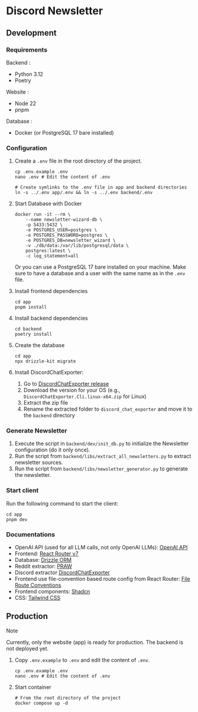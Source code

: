 # Discord Newsletter

## Development

### Requirements

Backend :
- Python 3.12
- Poetry

Website :
- Node 22
- pnpm

Database :
- Docker (or PostgreSQL 17 bare installed)

### Configuration

1. Create a `.env` file in the root directory of the project.
    ```shell
    cp .env.example .env
    nano .env # Edit the content of .env
    
    # Create symlinks to the .env file in app and backend directories
    ln -s ../.env app/.env && ln -s ../.env backend/.env
    ```
2. Start Database with Docker
    ```
    docker run -it --rm \
        --name newsletter-wizard-db \
        -p 5433:5432 \
        -e POSTGRES_USER=postgres \
        -e POSTGRES_PASSWORD=postgres \
        -e POSTGRES_DB=newsletter_wizard \
        -v ./db/data:/var/lib/postgresql/data \
        postgres:latest \
        -c log_statement=all
    ```
   Or you can use a PostgreSQL 17 bare installed on your machine.
   Make sure to have a database and a user with the same name as in the `.env` file.

3. Install frontend dependencies
    ```shell
    cd app
    pnpm install
    ```
4. Install backend dependencies
    ```shell
    cd backend
    poetry install
    ```
5. Create the database
    ```shell
    cd app
    npx drizzle-kit migrate
    ```
6. Install DiscordChatExporter:
   1. Go to [DiscordChatExporter release](https://github.com/Tyrrrz/DiscordChatExporter/releases/latest)
   2. Download the version for your OS (e.g., `DiscordChatExporter.Cli.linux-x64.zip` for Linux)
   3. Extract the zip file
   4. Rename the extracted folder to `discord_chat_exporter` and move it to the `backend` directory

### Generate Newsletter

1. Execute the script in `backend/dev/init_db.py` to initialize the Newsletter configuration (do it only once).
2. Run the script from `backend/libs/extract_all_newsletters.py` to extract newsletter sources.
3. Run the script from `backend/libs/newsletter_generator.py` to generate the newsletter.

### Start client

Run the following command to start the client:
```shell
cd app
pnpm dev
```

### Documentations

- OpenAI API (used for all LLM calls, not only OpenAI LLMs): [OpenAI API](https://platform.openai.com/docs/api-reference/introduction)
- Frontend: [React Router v7](https://reactrouter.com/home)
- Database: [Drizzle ORM](https://orm.drizzle.team/docs/overview)
- Reddit extractor: [PRAW](https://praw.readthedocs.io/en/stable/)
- Discord extractor [DiscordChatExporter](https://github.com/Tyrrrz/DiscordChatExporter/tree/master/.docs)
- Frontend use file-convention based route config from React Router: [File Route Conventions](https://reactrouter.com/how-to/file-route-conventions)
- Frontend components: [Shadcn](https://ui.shadcn.com/)
- CSS: [Tailwind CSS](https://tailwindcss.com/docs/styling-with-utility-classes)

## Production

> [!NOTE]
> Currently, only the website (app) is ready for production. The backend is not deployed yet.

1. Copy `.env.example` to `.env` and edit the content of `.env`.
    ```shell
    cp .env.example .env
    nano .env # Edit the content of .env
    ```
   
2. Start container
   ```shell
   # From the root directory of the project
   docker compose up -d
   ```
